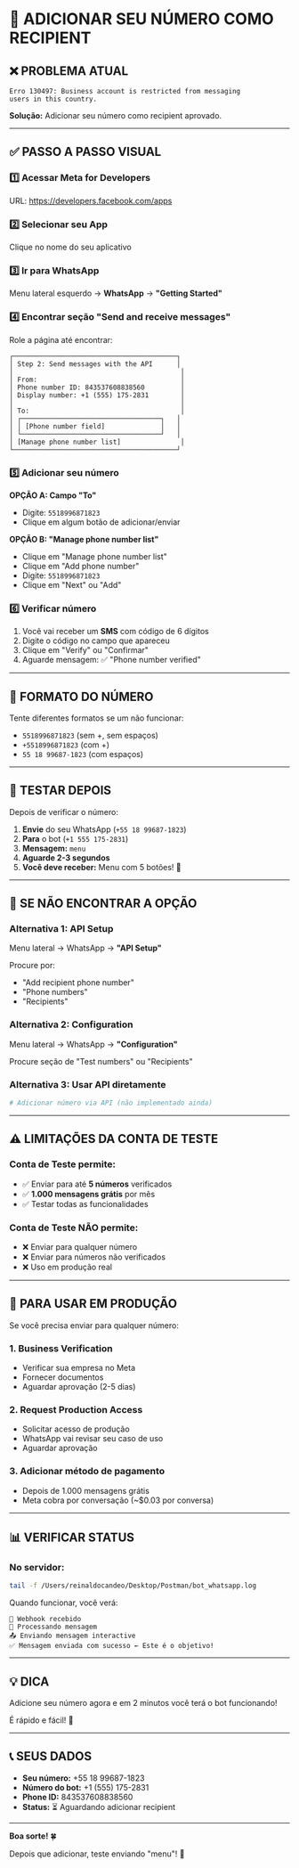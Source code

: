 # 📱 ADICIONAR SEU NÚMERO COMO RECIPIENT

## ❌ PROBLEMA ATUAL

```
Erro 130497: Business account is restricted from messaging 
users in this country.
```

**Solução:** Adicionar seu número como recipient aprovado.

---

## ✅ PASSO A PASSO VISUAL

### 1️⃣ Acessar Meta for Developers

URL: https://developers.facebook.com/apps

### 2️⃣ Selecionar seu App

Clique no nome do seu aplicativo

### 3️⃣ Ir para WhatsApp

Menu lateral esquerdo → **WhatsApp** → **"Getting Started"**

### 4️⃣ Encontrar seção "Send and receive messages"

Role a página até encontrar:

```
┌─────────────────────────────────────────┐
│ Step 2: Send messages with the API      │
│                                          │
│ From:                                    │
│ Phone number ID: 843537608838560         │
│ Display number: +1 (555) 175-2831        │
│                                          │
│ To:                                      │
│ ┌───────────────────────────────────┐   │
│ │ [Phone number field]              │   │
│ └───────────────────────────────────┘   │
│ [Manage phone number list]               │
└─────────────────────────────────────────┘
```

### 5️⃣ Adicionar seu número

**OPÇÃO A: Campo "To"**
- Digite: `5518996871823`
- Clique em algum botão de adicionar/enviar

**OPÇÃO B: "Manage phone number list"**
- Clique em "Manage phone number list"
- Clique em "Add phone number"
- Digite: `5518996871823`
- Clique em "Next" ou "Add"

### 6️⃣ Verificar número

1. Você vai receber um **SMS** com código de 6 dígitos
2. Digite o código no campo que apareceu
3. Clique em "Verify" ou "Confirmar"
4. Aguarde mensagem: ✅ "Phone number verified"

---

## 📱 FORMATO DO NÚMERO

Tente diferentes formatos se um não funcionar:

- `5518996871823` (sem +, sem espaços)
- `+5518996871823` (com +)
- `55 18 99687-1823` (com espaços)

---

## 🧪 TESTAR DEPOIS

Depois de verificar o número:

1. **Envie** do seu WhatsApp (`+55 18 99687-1823`)
2. **Para** o bot (`+1 555 175-2831`)
3. **Mensagem:** `menu`
4. **Aguarde 2-3 segundos**
5. **Você deve receber:** Menu com 5 botões! 🎉

---

## 🐛 SE NÃO ENCONTRAR A OPÇÃO

### Alternativa 1: API Setup

Menu lateral → WhatsApp → **"API Setup"**

Procure por:
- "Add recipient phone number"
- "Phone numbers"
- "Recipients"

### Alternativa 2: Configuration

Menu lateral → WhatsApp → **"Configuration"**

Procure seção de "Test numbers" ou "Recipients"

### Alternativa 3: Usar API diretamente

```bash
# Adicionar número via API (não implementado ainda)
```

---

## ⚠️ LIMITAÇÕES DA CONTA DE TESTE

### Conta de Teste permite:

- ✅ Enviar para até **5 números** verificados
- ✅ **1.000 mensagens grátis** por mês
- ✅ Testar todas as funcionalidades

### Conta de Teste NÃO permite:

- ❌ Enviar para qualquer número
- ❌ Enviar para números não verificados
- ❌ Uso em produção real

---

## 🚀 PARA USAR EM PRODUÇÃO

Se você precisa enviar para qualquer número:

### 1. Business Verification

- Verificar sua empresa no Meta
- Fornecer documentos
- Aguardar aprovação (2-5 dias)

### 2. Request Production Access

- Solicitar acesso de produção
- WhatsApp vai revisar seu caso de uso
- Aguardar aprovação

### 3. Adicionar método de pagamento

- Depois de 1.000 mensagens grátis
- Meta cobra por conversação (~$0.03 por conversa)

---

## 📊 VERIFICAR STATUS

### No servidor:

```bash
tail -f /Users/reinaldocandeo/Desktop/Postman/bot_whatsapp.log
```

Quando funcionar, você verá:
```
📨 Webhook recebido
🤖 Processando mensagem
📤 Enviando mensagem interactive
✅ Mensagem enviada com sucesso ← Este é o objetivo!
```

---

## 💡 DICA

Adicione seu número agora e em 2 minutos você terá o bot funcionando!

É rápido e fácil! 🚀

---

## 📞 SEUS DADOS

- **Seu número:** +55 18 99687-1823
- **Número do bot:** +1 (555) 175-2831
- **Phone ID:** 843537608838560
- **Status:** ⏳ Aguardando adicionar recipient

---

**Boa sorte!** 🍀

Depois que adicionar, teste enviando "menu"! 📱

